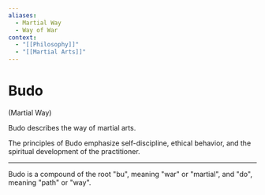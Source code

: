 ```yaml
---
aliases:
  - Martial Way
  - Way of War
context:
  - "[[Philosophy]]"
  - "[[Martial Arts]]"
---
```


# Budo

(Martial Way)

Budo describes the way of martial arts.

The principles of Budo emphasize self-discipline, ethical behavior, and the spiritual development of the practitioner.

---

Budo is a compound of the root "bu", meaning "war" or "martial", and "do", meaning "path" or "way".
